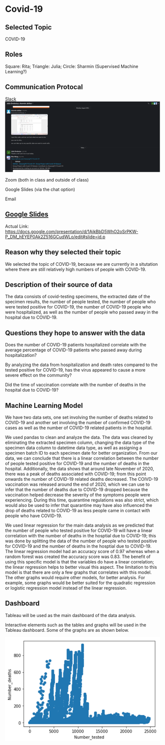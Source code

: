 # Covid-19

## Selected Topic

  COVID-19
  
## Roles 

Square: Rita; Triangle: Julia; Circle: Sharmin (Supervised Machine Learning?)

## Communication Protocal

  [Slack](https://slack.com/)
  ![Screenshot of Communication](https://github.com/ritawang917/Covid-19-/blob/Rita/Slack%20Communication.png)
  
  Zoom (both in class and outside of class)
  
  Google Slides (via the chat option)
  
  Email
  
## [Google Slides](https://docs.google.com/presentation/d/1AikBbD5WhO2oSrPKW-P_DM_hEYEP0Ak2Z516GCudWLo/edit#slide=id.p)

  Actual Link: https://docs.google.com/presentation/d/1AikBbD5WhO2oSrPKW-P_DM_hEYEP0Ak2Z516GCudWLo/edit#slide=id.p

## Reason why they selected their topic

  We selected the topic of COVID-19, because we are currently in a situtation where there are still relatively high numbers of people with COVID-19.


## Description of their source of data

  The data consists of covid-testing specimens, the extracted date of the specimen results, the number of people tested, the number of people who were tested positive for COVID-19, the number of COVID-19 people who were hospitalized, as well as the number of people who passed away in the hospital due to COVID-19.


## Questions they hope to answer with the data

  Does the number of COVID-19 patients hospitalized correlate with the average percentage of COVID-19 patients who passed away during hospitalization?
  
  By analyzing the data from hospitalization and death rates compared to the tested positive for COVID-19, has the virus appeared to cause a more severe effect on the community?
  
  Did the time of vaccination correlate with the number of deaths in the hospital due to COVID-19?
  
## Machine Learning Model
  
  We have two data sets, one set involving the number of deaths related to COVID-19 and another set involving the number of confirmed COVID-19 cases as well as the number of COVID-19 related patients in the hospital.
  
  We used pandas to clean and analyze the data. The data was cleaned by eliminating the extracted specimen column, changing the data type of the specimen data column to datetime data type, as well as assigning a specimen batch ID to each specimen date for better organization. From our data, we can conclude that there is a linear correlation between the number of people tested positive for COVID-19 and the number of deaths in the hospital. Additionally, the data shows that around late November of 2020, there was a peak of deaths associated with COVID-19; from this point onwards the number of COVID-19 related deaths decreased. The COIVD-19 vaccination was released around the end of 2020, which we can use to infer that the number of deaths due to COVID-19 dropped because the vaccination helped decrease the severity of the symptoms people were experiencing. During this time, quarantine regulations was also strict, which would also be used to infer that quarantine may have also influenced the drop of deaths related to COVID-19 as less people came in contact with people who have COVID-19.
  
  We used linear regression for the main data analysis as we predicted that the number of people who tested positive for COVID-19 will have a linear correlation with the number of deaths in the hosptial due to COVID-19; this was done by splitting the data of the number of people who tested positive for COVID-19 and the number of deaths in the hosptial due to COVID-19. The linear regression model had an accuracy score of 0.97 whereas when a random forest was created the accuracy score was 0.83. The benefit of using this specific model is that the variables do have a linear correlation; the linear regression helps to better visual this aspect. The limitation to this model is that there are only a few graphs that correlates with this model. The other graphs would require other models, for better analysis. For example, some graphs would be better suited for the quadratic regression or logistic regression model instead of the linear regression.
  
## Dashboard

  Tableau will be used as the main dashboard of the data analysis.
  
  Interactive elements such as the tables and graphs will be used in the Tableau dashboard. Some of the graphs are as shown below.
  
  ![COVID 19 -- Number Tested Postive VS Number of Deaths](https://github.com/ritawang917/Covid-19-/blob/Rita/COVID%2019%20--%20Number%20Tested%20Postive%20VS%20Number%20of%20Deaths.png)
